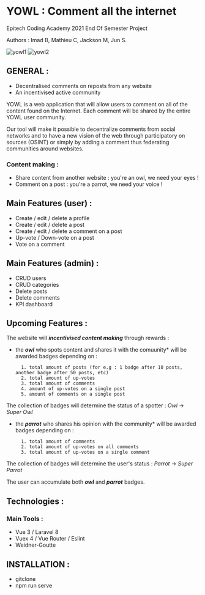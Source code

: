 # YOWL : Comment all the internet

Epitech Coding Academy 2021 
End Of Semester Project

Authors : Imad B, Mathieu C, Jackson M, Jun S.

![yowl1](https://user-images.githubusercontent.com/84317349/138340251-02eec349-b8f2-4f84-80bf-8a0c59c346a0.png)
![yowl2](https://user-images.githubusercontent.com/84317349/138340401-c19e3cce-618f-47cb-8064-580862b98161.png)


## GENERAL :

- Decentralised comments on reposts from any website
- An incentivised active community

YOWL is a web application that will allow users to comment on all of the content found on the Internet. Each comment will be shared by the entire YOWL user community.

Our tool will make it possible to decentralize comments from social networks and to have a new vision of the web through participatory on sources (OSINT) or simply by adding a comment thus federating communities around websites.

### Content making :

- Share content from another website : you're an owl, we need your eyes !
- Comment on a post : you're a parrot, we need your voice !

## Main Features (user) :

- Create / edit / delete a profile
- Create / edit / delete a post
- Create / edit / delete a comment on a post
- Up-vote / Down-vote on a post
- Vote on a comment

## Main Features (admin) :

- CRUD users
- CRUD categories
- Delete posts
- Delete comments
- KPI dashboard

## Upcoming Features :

The website will ***incentivised content making*** through rewards :

- the ***owl*** who spots content and shares it with the comuunity* will be awarded badges depending on :

        1. total amount of posts (for e.g : 1 badge after 10 posts, another badge after 50 posts, etc)
        2. total amount of up-votes
        3. total amount of comments
        4. amount of up-votes on a single post
        5. amount of comments on a single post

The collection of badges will determine the status of a spotter : *Owl* -> *Super Owl*

- the ***parrot*** who shares his opinion with the community* will be awarded badges depending on : 

        1. total amount of comments
        2. total amount of up-votes on all comments
        3. total amount of up-votes on a single comment

The collection of badges will determine the user's status : *Parrot* -> *Super Parrot*

The user can accumulate both ***owl*** and ***parrot*** badges.

## Technologies :

### Main Tools :

- Vue 3 / Laravel 8
- Vuex 4 / Vue Router / Eslint
- Weidner-Goutte

## INSTALLATION :

- gitclone
- npm run serve
